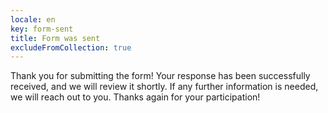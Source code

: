 ```yaml
---
locale: en
key: form-sent 
title: Form was sent
excludeFromCollection: true
---
```

Thank you for submitting the form! Your response has been successfully received, and we will review it shortly. If any further information is needed, we will reach out to you. Thanks again for your participation!
